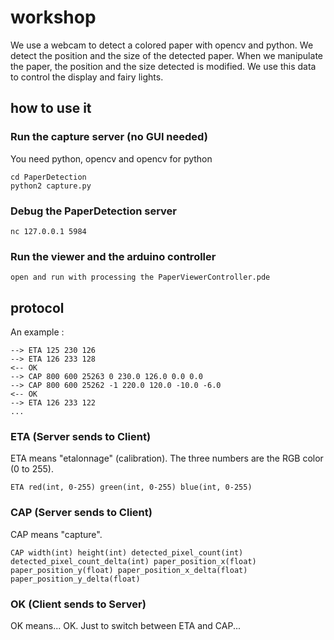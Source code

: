 workshop
========

We use a webcam to detect a colored paper with opencv and python.
We detect the position and the size of the detected paper.
When we manipulate the paper, the position and the size detected is modified.
We use this data to control the display and fairy lights.

how to use it
-------------

### Run the capture server (no GUI needed)

You need python, opencv and opencv for python

```
cd PaperDetection
python2 capture.py
```

### Debug the PaperDetection server

```
nc 127.0.0.1 5984
```

### Run the viewer and the arduino controller

```
open and run with processing the PaperViewerController.pde
```

protocol
--------

An example :

```
--> ETA 125 230 126
--> ETA 126 233 128
<-- OK
--> CAP 800 600 25263 0 230.0 126.0 0.0 0.0
--> CAP 800 600 25262 -1 220.0 120.0 -10.0 -6.0
<-- OK
--> ETA 126 233 122
...
```

### ETA (Server sends to Client)

ETA means "etalonnage" (calibration). The three numbers are the RGB color (0 to 255).

```
ETA red(int, 0-255) green(int, 0-255) blue(int, 0-255)
```

### CAP (Server sends to Client)

CAP means "capture".

```
CAP width(int) height(int) detected_pixel_count(int) detected_pixel_count_delta(int) paper_position_x(float) paper_position_y(float) paper_position_x_delta(float) paper_position_y_delta(float)
```

### OK (Client sends to Server)

OK means... OK.
Just to switch between ETA and CAP...

